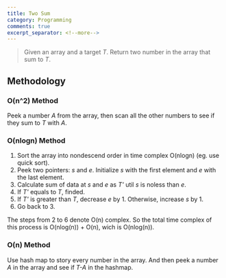 ```yaml
---
title: Two Sum
category: Programming
comments: true
excerpt_separator: <!--more-->
---
```

>Given an array and a target *T*. Return two number in the array that sum to *T*.
<!--more-->

## Methodology

### O(n^2) Method
Peek a number *A* from the array, then scan all the other numbers to see if they sum to *T* with *A*.

### O(nlogn) Method

1. Sort the array into nondescend order in time complex O(nlogn) (eg. use quick sort).
2. Peek two pointers: *s* and *e*. Initialize *s* with the first element and *e* with the last element.
3. Calculate sum of data at *s* and *e* as *T'* util *s* is noless than *e*.
4. If *T'* equals to *T*, finded.
5. If *T'* is greater than *T*, decrease *e* by 1. Otherwise, increase *s* by 1.
6. Go back to 3.

The steps from 2 to 6 denote O(n) complex. So the total time complex of this process is O(nlog(n)) + O(n), wich is O(nlog(n)).

### O(n) Method

Use hash map to story every number in the array. And then peek a number *A* in the array and see if *T-A* in the hashmap.
